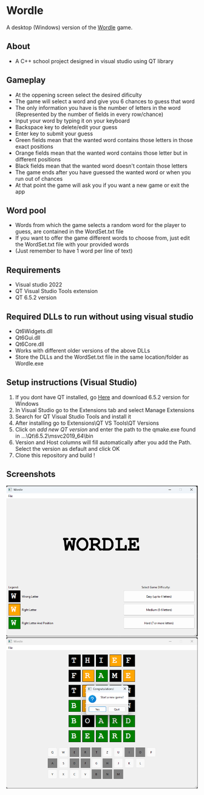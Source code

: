 # Wordle
A desktop (Windows) version of the [Wordle](https://www.nytimes.com/games/wordle/index.html) game.
## About
- A C++ school project designed in visual studio using QT library
## Gameplay
- At the oppening screen select the desired dificulty
- The game will select a word and give you 6 chances to guess that word
- The only information you have is the number of letters in the word (Represented by the number of fields in every row/chance)
- Input your word by typing it on your keyboard
- Backspace key to delete/edit your guess
- Enter key to submit your guess
- Green fields mean that the wanted word contains those letters in those exact positions
- Orange fields mean that the wanted word contains those letter but in different positions
- Black fields mean that the wanted word doesn't contain those letters
- The game ends after you have guessed the wanted word or when you run out of chances
- At that point the game will ask you if you want a new game or exit the app
## Word pool
- Words from which the game selects a random word for the player to guess, are contained in the WordSet.txt file
- If you want to offer the game different words to choose from, just edit the WordSet.txt file with your provided words
- (Just remember to have 1 word per line of text)
## Requirements
- Visual studio 2022
- QT Visual Studio Tools extension
- QT 6.5.2 version
## Required DLLs to run without using visual studio
- Qt6Widgets.dll
- Qt6Gui.dll
- Qt6Core.dll
- Works with different older versions of the above DLLs
- Store the DLLs and the WordSet.txt file in the same location/folder as Wordle.exe
## Setup instructions (Visual Studio)
1) If you dont have QT installed, go [Here](https://www.qt.io/offline-installers) and download 6.5.2 version for Windows
2) In Visual Studio go to the Extensions tab and select Manage Extensions
3) Search for QT Visual Studio Tools and install it
4) After installing go to Extensions\QT VS Tools\QT Versions
5) Click on *add new QT version* and enter the path to the qmake.exe found in ...\Qt\6.5.2\msvc2019_64\bin
6) Version and Host columns will fill automatically after you add the Path. Select the version as default and click OK
7) Clone this repository and build !
## Screenshots
![My Image](Screenshot1.png)
![My Image](Screenshot2.png)


